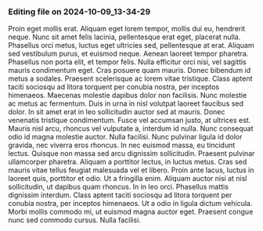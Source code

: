 

### Editing file on 2024-10-09_13-34-29

Proin eget mollis erat. Aliquam eget lorem tempor, mollis dui eu, hendrerit neque. Nunc sit amet felis lacinia, pellentesque erat eget, placerat nulla. Phasellus orci metus, luctus eget ultricies sed, pellentesque at erat. Aliquam sed vestibulum purus, et euismod neque. Aenean laoreet tempor pharetra. Phasellus non porta elit, et tempor felis.
Nulla efficitur orci nisi, vel sagittis mauris condimentum eget. Cras posuere quam mauris. Donec bibendum id metus a sodales. Praesent scelerisque ac lorem vitae tristique. Class aptent taciti sociosqu ad litora torquent per conubia nostra, per inceptos himenaeos. Maecenas molestie dapibus dolor non facilisis. Nunc molestie ac metus ac fermentum. Duis in urna in nisl volutpat laoreet faucibus sed dolor. In sit amet erat in leo sollicitudin auctor sed at mauris. Donec venenatis tristique condimentum. Fusce vel accumsan justo, at ultrices est. Mauris nisl arcu, rhoncus vel vulputate a, interdum id nulla. Nunc consequat odio id magna molestie auctor.
Nulla facilisi. Nunc pulvinar ligula id dolor gravida, nec viverra eros rhoncus. In nec euismod massa, eu tincidunt lectus. Quisque non massa sed arcu dignissim sollicitudin. Praesent pulvinar ullamcorper pharetra. Aliquam a porttitor lectus, in luctus metus. Cras sed mauris vitae tellus feugiat malesuada vel et libero. Proin ante lacus, luctus in laoreet quis, porttitor et odio. Ut a fringilla enim. Aliquam auctor nisi at nisl sollicitudin, ut dapibus quam rhoncus.
In in leo orci. Phasellus mattis dignissim interdum. Class aptent taciti sociosqu ad litora torquent per conubia nostra, per inceptos himenaeos. Ut a odio in ligula dictum vehicula. Morbi mollis commodo mi, ut euismod magna auctor eget. Praesent congue nunc sed commodo cursus. Nulla facilisi.


